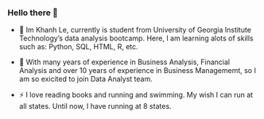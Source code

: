 ### Hello there 👋


- 🔭 Im Khanh Le, currently is student from University of Georgia Institute Technology’s data analysis bootcamp. Here, I am learning alots of skills such as: Python,   SQL, HTML, R, etc. 

- 🌱 With many years of experience in Business Analysis, Financial Analysis and over 10 years of experience in Business Managememt, so I am so exicited to join Data Analyst team.

- ⚡ I love reading books and running and swimming. My wish I can run at all states. Until now, I have running at 8 states.
